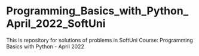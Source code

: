 # Programming_Basics_with_Python_April_2022_SoftUni
This is repository for solutions of problems in SoftUni Course: Programming Basics with Python - April 2022
